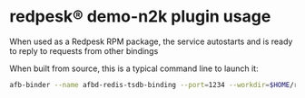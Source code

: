 # redpesk® demo-n2k plugin usage

When used as a Redpesk RPM package, the service autostarts and is ready to reply to requests from other bindings

When built from source, this is a typical command line to launch it:

```bash
afb-binder --name afbd-redis-tsdb-binding --port=1234 --workdir=$HOME/rp-service-hiredis/build --ldpath=/dev/null --binding=package/lib/redis-binding.so -v
```
